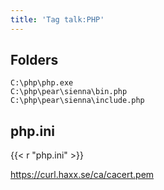 ```yaml
---
title: 'Tag talk:PHP'
---
```


## Folders

~~~
C:\php\php.exe
C:\php\pear\sienna\bin.php
C:\php\pear\sienna\include.php
~~~

## php.ini

{{< r "php.ini" >}}

<https://curl.haxx.se/ca/cacert.pem>
